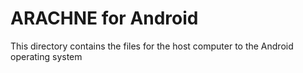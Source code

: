 # ARACHNE for Android

This directory contains the files for the host computer to the Android operating system
